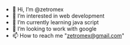- 👋 Hi, I’m @zetromex
- 👀 I’m interested in web development
- 🌱 I’m currently learning java script
- 💞️ I’m looking to work with google
- 📫 How to reach me "zetromex@gmail.com"

<!---
zetromex/zetromex is a ✨ special ✨ repository because its `README.md` (this file) appears on your GitHub profile.
You can click the Preview link to take a look at your changes.
--->
